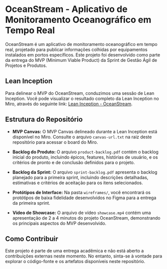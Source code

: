 # OceanStream - Aplicativo de Monitoramento Oceanográfico em Tempo Real

OceanStream é um aplicativo de monitoramento oceanográfico em tempo real, projetado para publicar informações colhidas por equipamentos instalados em portos específicos. Este projeto foi desenvolvido como parte da entrega do MVP (Minimum Viable Product) da Sprint de Gestão Ágil de Projetos e Produtos.

## Lean Inception

Para delinear o MVP do OceanStream, conduzimos uma sessão de Lean Inception. Você pode visualizar o resultado completo da Lean Inception no Miro, através do seguinte link: [Lean Inception - OceanStream](https://miro.com/welcomeonboard/d3REWHVseWdLQTJra1E1M3VhVnVKN1pGYUxBOEZUODNtV2FWQlpzTGV2Y2daS0N6ZGhXMzU1ZHNJbFpRYkZUbHwzNDU4NzY0NTg1ODU3MzMwMjI1fDI=?share_link_id=841109153403).

## Estrutura do Repositório

- **MVP Canvas:** O MVP Canvas delineado durante a Lean Inception está disponível no Miro. Consulte o arquivo `canvas-url.txt` na raiz deste repositório para acessar o board do Miro.
  
- **Backlog do Produto:** O arquivo `product-backlog.pdf` contém o backlog inicial do produto, incluindo épicos, features, histórias de usuário, e os critérios de pronto e de conclusão definidos para o projeto.

- **Backlog da Sprint:** O arquivo `sprint-backlog.pdf` apresenta o backlog planejado para a primeira sprint, incluindo descrições detalhadas, estimativas e critérios de aceitação para os itens selecionados.

- **Protótipos de Interface:** Na pasta `wireframes/`, você encontrará os protótipos de baixa fidelidade desenvolvidos no Figma para a entrega da primeira sprint.

- **Vídeo de Showcase:** O arquivo de vídeo `showcase.mp4` contém uma apresentação de 2 a 4 minutos do projeto OceanStream, demonstrando os principais aspectos do MVP desenvolvido.

## Como Contribuir

Este projeto é parte de uma entrega acadêmica e não está aberto a contribuições externas neste momento. No entanto, sinta-se à vontade para explorar o código-fonte e os artefatos disponíveis neste repositório.

